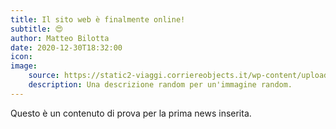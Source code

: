 ```yaml
---
title: Il sito web è finalmente online!
subtitle: 😍
author: Matteo Bilotta
date: 2020-12-30T18:32:00
icon:
image:
    source: https://static2-viaggi.corriereobjects.it/wp-content/uploads/2015/06/giappone-1080x720.jpg
    description: Una descrizione random per un'immagine random.
---
```


Questo è un contenuto di prova per la prima news inserita.
